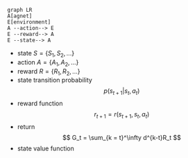 ```mermaid
graph LR
A[agnet]
E[environment]
A --action--> E
E --reward--> A
E --state--> A
```
- state $S = \{S_1, S_2, ...\}$
- action $A = \{A_1, A_2, ...\}$
- reward $R = \{R_1, R_2, ...\}$
- state transition probability
    $$
    p(s_{t+1} | s_t, a_t)
    $$
- reward function
    $$
    r_{t+1} = r(s_{t+1}, s_t, a_t)
    $$
- return
    $$
    G_t = \sum_{k = t}^\infty d^{k-t}R_t
    $$
- state value function